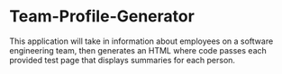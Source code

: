 # Team-Profile-Generator
This application will take in information about employees on a software engineering team, then generates an HTML where code passes each provided test page that displays summaries for each person. 

